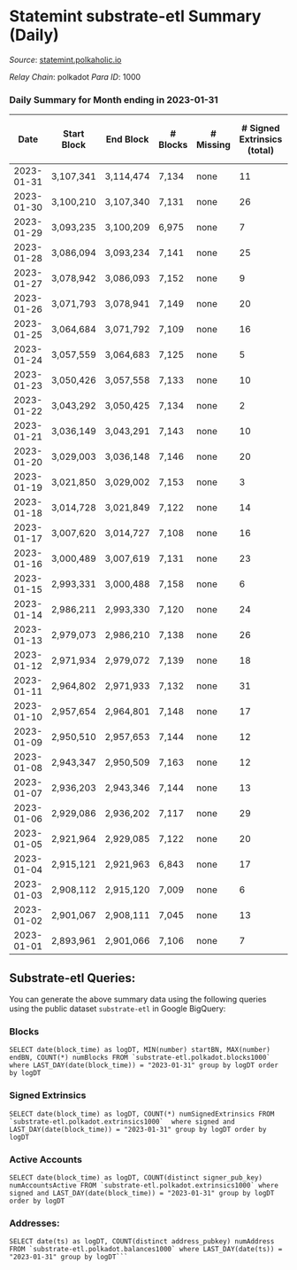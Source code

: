 # Statemint substrate-etl Summary (Daily)

_Source_: [statemint.polkaholic.io](https://statemint.polkaholic.io)

*Relay Chain*: polkadot
*Para ID*: 1000



### Daily Summary for Month ending in 2023-01-31


| Date | Start Block | End Block | # Blocks | # Missing | # Signed Extrinsics (total) | # Active Accounts | # Addresses with Balances | # Events | # Transfers | # XCM Transfers In | # XCM Transfers Out |
| ---- | ----------- | --------- | -------- | --------- | --------------------------- | ----------------- | ------------------------- | -------- | ----------- | ------------------ | ------------------- |
| 2023-01-31 | 3,107,341 | 3,114,474 | 7,134 | none  | 11 | 8 | 471 | 14,386 | 11 ($2,811.46) | 12 ($39,811.38) | 3 ($1,241.14) |
| 2023-01-30 | 3,100,210 | 3,107,340 | 7,131 | none  | 26 | 11 | 466 | 14,540 | 21  | 29 ($29,667.44) | 12 ($5,531.20) |
| 2023-01-29 | 3,093,235 | 3,100,209 | 6,975 | none  | 7 | 5 | 462 | 14,024 | 7  | 7 ($1,585.46) | 5 ($10,826.45) |
| 2023-01-28 | 3,086,094 | 3,093,234 | 7,141 | none  | 25 | 13 | 461 | 14,484 | 16 ($6.83) | 12 ($2,440.97) | 7 ($2,287.34) |
| 2023-01-27 | 3,078,942 | 3,086,093 | 7,152 | none  | 9 | 5 | 456 | 14,380 | 6  | 6 ($254.54) | 3 ($253.23) |
| 2023-01-26 | 3,071,793 | 3,078,941 | 7,149 | none  | 20 | 12 | 453 | 14,442 | 14 ($12.49) | 8 ($9.60) | 6 ($11,958.72) |
| 2023-01-25 | 3,064,684 | 3,071,792 | 7,109 | none  | 16 | 6 | 451 | 14,322 | 10  | 9 ($230,275) |   |
| 2023-01-24 | 3,057,559 | 3,064,683 | 7,125 | none  | 5 | 4 | 448 | 14,319 | 5  | 9 ($61,698.87) | 2 ($506.16) |
| 2023-01-23 | 3,050,426 | 3,057,558 | 7,133 | none  | 10 | 7 | 448 | 14,360 | 9 ($7.11) | 8 ($21.92) | 3 ($548.98) |
| 2023-01-22 | 3,043,292 | 3,050,425 | 7,134 | none  | 2 | 2 | 444 | 14,282 | 2  |   | 1 ($500.08) |
| 2023-01-21 | 3,036,149 | 3,043,291 | 7,143 | none  | 10 | 6 | 444 | 14,402 | 9  | 11 ($22,356.83) | 4 ($1,594.35) |
| 2023-01-20 | 3,029,003 | 3,036,148 | 7,146 | none  | 20 | 8 | 442 | 14,497 | 35  | 12 ($185,850) | 3 ($301.55) |
| 2023-01-19 | 3,021,850 | 3,029,002 | 7,153 | none  | 3 | 2 | 419 | 14,338 | 2  | 3 ($8,137.44) | 1 ($8.09) |
| 2023-01-18 | 3,014,728 | 3,021,849 | 7,122 | none  | 14 | 8 | 419 | 14,424 | 10  | 19 ($2,839.37) | 8 ($2,484.16) |
| 2023-01-17 | 3,007,620 | 3,014,727 | 7,108 | none  | 16 | 8 | 415 | 14,426 | 15 ($71.22) | 27 ($4,122.95) | 10 ($3,040.22) |
| 2023-01-16 | 3,000,489 | 3,007,619 | 7,131 | none  | 23 | 11 | 415 | 14,482 | 19 ($2.90) | 23 ($3,368.62) | 12 ($69,181.79) |
| 2023-01-15 | 2,993,331 | 3,000,488 | 7,158 | none  | 6 | 4 | 411 | 14,386 | 6 ($5.89) | 6 ($2,766.79) | 2 ($300.82) |
| 2023-01-14 | 2,986,211 | 2,993,330 | 7,120 | none  | 24 | 8 | 407 | 14,467 | 22  | 19 ($52,753.20) | 19 ($16,770.67) |
| 2023-01-13 | 2,979,073 | 2,986,210 | 7,138 | none  | 26 | 5 | 406 | 14,455 | 13  | 12 ($5,173.67) | 12 ($7,294.06) |
| 2023-01-12 | 2,971,934 | 2,979,072 | 7,139 | none  | 18 | 7 | 404 | 14,420 | 9 ($19.95) | 11 ($56,221.89) | 3 ($1,539.19) |
| 2023-01-11 | 2,964,802 | 2,971,933 | 7,132 | none  | 31 | 17 | 400 | 14,490 | 22 ($105.28) | 12 ($2,377.47) | 6 ($24,367.33) |
| 2023-01-10 | 2,957,654 | 2,964,801 | 7,148 | none  | 17 | 8 | 406 | 14,462 | 16  | 7 ($22,959.53) | 11 ($145,261) |
| 2023-01-09 | 2,950,510 | 2,957,653 | 7,144 | none  | 12 | 8 | 403 | 14,416 | 12  | 7 ($97,656.26) | 10 ($9,941.66) |
| 2023-01-08 | 2,943,347 | 2,950,509 | 7,163 | none  | 12 | 7 | 402 | 14,412 | 11 ($0.92) | 4 ($28,212.01) | 4 ($16,203.62) |
| 2023-01-07 | 2,936,203 | 2,943,346 | 7,144 | none  | 13 | 8 | 401 | 14,387 | 12  | 7 ($1,534.36) | 4 ($21,590.86) |
| 2023-01-06 | 2,929,086 | 2,936,202 | 7,117 | none  | 29 | 10 | 399 | 14,398 | 20 ($1.93) | 8 ($4,415.60) | 2 ($20,004.26) |
| 2023-01-05 | 2,921,964 | 2,929,085 | 7,122 | none  | 20 | 11 | 399 | 14,421 | 13 ($2.73) | 14 ($71,663.18) | 6 ($36,623.52) |
| 2023-01-04 | 2,915,121 | 2,921,963 | 6,843 | none  | 17 | 8 | 397 | 13,820 | 9 ($2.79) | 9 ($65.67) | 6 ($1,530.81) |
| 2023-01-03 | 2,908,112 | 2,915,120 | 7,009 | none  | 6 | 4 | 394 | 14,054 | 4 ($0.45) | 1 ($4.52) | 1 ($285.79) |
| 2023-01-02 | 2,901,067 | 2,908,111 | 7,045 | none  | 13 | 8 | 394 | 14,198 | 10  | 5 ($750.21) | 8 ($19,375.94) |
| 2023-01-01 | 2,893,961 | 2,901,066 | 7,106 | none  | 7 | 5 | 393 | 14,295 | 7  | 9 ($2,288.40) | 3 ($42,288.49) |

## Substrate-etl Queries:
You can generate the above summary data using the following queries using the public dataset `substrate-etl` in Google BigQuery:


### Blocks
```
SELECT date(block_time) as logDT, MIN(number) startBN, MAX(number) endBN, COUNT(*) numBlocks FROM `substrate-etl.polkadot.blocks1000`  where LAST_DAY(date(block_time)) = "2023-01-31" group by logDT order by logDT
```


### Signed Extrinsics
```
SELECT date(block_time) as logDT, COUNT(*) numSignedExtrinsics FROM `substrate-etl.polkadot.extrinsics1000`  where signed and LAST_DAY(date(block_time)) = "2023-01-31" group by logDT order by logDT
```


### Active Accounts
```
SELECT date(block_time) as logDT, COUNT(distinct signer_pub_key) numAccountsActive FROM `substrate-etl.polkadot.extrinsics1000` where signed and LAST_DAY(date(block_time)) = "2023-01-31" group by logDT order by logDT
```


### Addresses:
```
SELECT date(ts) as logDT, COUNT(distinct address_pubkey) numAddress FROM `substrate-etl.polkadot.balances1000` where LAST_DAY(date(ts)) = "2023-01-31" group by logDT```

